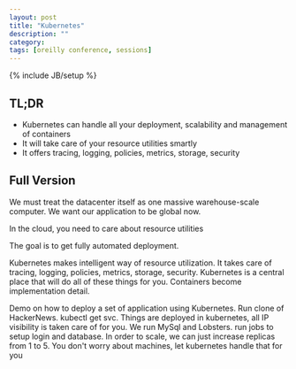 ```yaml
---
layout: post
title: "Kubernetes"
description: ""
category: 
tags: [oreilly conference, sessions]
---
```

{% include JB/setup %}

## TL;DR

- Kubernetes can handle all your deployment, scalability and management of containers
- It will take care of your resource utilities smartly
- It offers tracing, logging, policies, metrics, storage, security

## Full Version

We must treat the datacenter itself as one massive warehouse-scale computer. We want our application to be global now. 

In the cloud, you need to care about resource utilities

The goal is to get fully automated deployment. 

Kubernetes makes intelligent way of resource utilization. It takes care of tracing, logging, policies, metrics, storage, security. Kubernetes is a central place that will do all of these things for you. Containers become implementation detail.

Demo on how to deploy a set of application using Kubernetes. Run clone of HackerNews. kubectl get svc. Things are deployed in kubernetes, all IP visibility is taken care of for you. We run MySql and Lobsters. run jobs to setup login and database. In order to scale, we can just increase replicas from 1 to 5. You don't worry about machines, let kubernetes handle that for you

